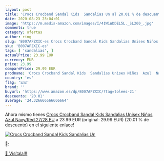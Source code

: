 ```yaml
---
layout: post
title: 'Crocs Crocband Sandal Kids  Sandalias Un al 20.01 % de descuento'
date: 2020-08-23 23:04:01
image: 'https://m.media-amazon.com/images/I/41WiWDDEL5L._SL200_.jpg'
comments: true
category: ofertas
author: ring
slug: 'B007AFZXIC-es Crocs Crocband Sandal Kids Sandalias Unisex Niños Azul...'
sku: 'B007AFZXIC-es'
tags: [ 'sandalias', ]
actualPrice: 23.99 EUR
currency: EUR
price: 23.99
comparePrice: 29.99 EUR
prodname: 'Crocs Crocband Sandal Kids  Sandalias Unisex Niños  Azul  Navy/Red   27/28 EU'
country: 'es'
flag: '🇪🇸'
brand: ''
buyurl: 'https://www.amazon.es/dp/B007AFZXIC/?tag=tolees-21'
descuento: '20.01'
average: '24.326666666666664'
---
```


Ahora mismo tienes [Crocs Crocband Sandal Kids  Sandalias Unisex Niños  Azul  Navy/Red   27/28 EU](https://www.amazon.es/dp/B007AFZXIC/?tag=tolees-21) a 23.99 EUR (original: 29.99 EUR) (20.01 %  de descuento) en el siguiente enlace!

[![Crocs Crocband Sandal Kids  Sandalias Un](https://m.media-amazon.com/images/I/41WiWDDEL5L._SL200_.jpg)](https://www.amazon.es/dp/B007AFZXIC/?tag=tolees-21)

🔎:


[🛒 Visítala!!!](https://www.amazon.es/dp/B007AFZXIC/?tag=tolees-21)
